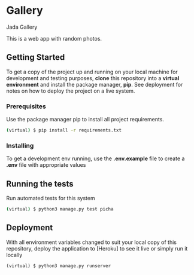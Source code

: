# Gallery
 Jada  Gallery

This is a web app with random photos.
## Getting Started

To get a copy of the project up and running on your local machine for development and testing purposes, **clone** this repository into a **virtual environment** and install the package manager, **pip**.
See deployment for notes on how to deploy the project on a live system.

### Prerequisites

Use the package manager pip to install all project requirements. 
```sh
(virtual) $ pip install -r requirements.txt
```

### Installing

To get a development env running, use the **.env.example** file to create a **.env** file with appropriate values

## Running the tests

Run automated tests for this system

```sh
(virtual) $ python3 manage.py test picha
```

## Deployment

With all environment variables changed to suit your local copy of this repository, deploy the application to [Heroku] to see it live or simply run it locally
 ```
 (virtual) $ python3 manage.py runserver
